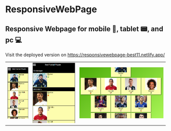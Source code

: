 # ResponsiveWebPage
## Responsive Webpage for mobile 📱, tablet 📟, and pc 💻

Visit the deployed version on https://responsivewebpage-best11.netlify.app/

|   |   |   |
|---|---|---|
| ![Application Preview](https://github.com/KhaledTaymour/ResponsiveWebPage/blob/master/assets/screenshots/mobile.png?raw=true) | ![Application Preview](https://github.com/KhaledTaymour/ResponsiveWebPage/blob/master/assets/screenshots/tablet.png?raw=true) | ![Application Preview](https://github.com/KhaledTaymour/ResponsiveWebPage/blob/master/assets/screenshots/pc.png?raw=true) |

